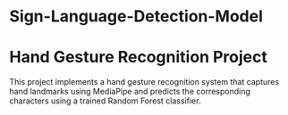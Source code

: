 # Sign-Language-Detection-Model
# Hand Gesture Recognition Project

This project implements a hand gesture recognition system that captures hand landmarks using MediaPipe and predicts the corresponding characters using a trained Random Forest classifier.
